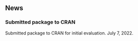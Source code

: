 ## News

### Submitted package to CRAN
Submitted package to CRAN for initial evaluation. July 7, 2022.
